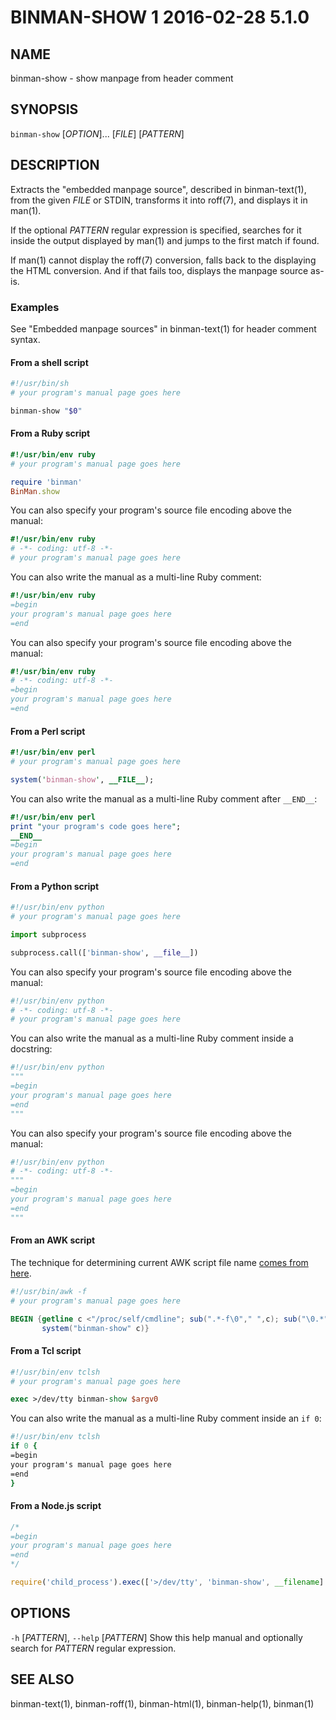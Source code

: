 # BINMAN-SHOW 1                 2016-02-28                            5.1.0

## NAME

binman-show - show manpage from header comment

## SYNOPSIS

`binman-show` [*OPTION*]... [*FILE*] [*PATTERN*]

## DESCRIPTION

Extracts the "embedded manpage source", described in binman-text(1), from the
given *FILE* or STDIN, transforms it into roff(7), and displays it in man(1).

If the optional *PATTERN* regular expression is specified, searches for it
inside the output displayed by man(1) and jumps to the first match if found.

If man(1) cannot display the roff(7) conversion, falls back to the displaying
the HTML conversion. And if that fails too, displays the manpage source as-is.

### Examples

See "Embedded manpage sources" in binman-text(1) for header comment syntax.

#### From a shell script

```sh
#!/usr/bin/sh
# your program's manual page goes here

binman-show "$0"
```

#### From a Ruby script

```ruby
#!/usr/bin/env ruby
# your program's manual page goes here

require 'binman'
BinMan.show
```

You can also specify your program's source file encoding above the manual:

```ruby
#!/usr/bin/env ruby
# -*- coding: utf-8 -*-
# your program's manual page goes here
```

You can also write the manual as a multi-line Ruby comment:

```ruby
#!/usr/bin/env ruby
=begin
your program's manual page goes here
=end
```

You can also specify your program's source file encoding above the manual:

```ruby
#!/usr/bin/env ruby
# -*- coding: utf-8 -*-
=begin
your program's manual page goes here
=end
```

#### From a Perl script

```perl
#!/usr/bin/env perl
# your program's manual page goes here

system('binman-show', __FILE__);
```

You can also write the manual as a multi-line Ruby comment after `__END__`:

```perl
#!/usr/bin/env perl
print "your program's code goes here";
__END__
=begin
your program's manual page goes here
=end
```

#### From a Python script

```python
#!/usr/bin/env python
# your program's manual page goes here

import subprocess

subprocess.call(['binman-show', __file__])
```

You can also specify your program's source file encoding above the manual:

```python
#!/usr/bin/env python
# -*- coding: utf-8 -*-
# your program's manual page goes here
```

You can also write the manual as a multi-line Ruby comment inside a docstring:

```python
#!/usr/bin/env python
"""
=begin
your program's manual page goes here
=end
"""
```

You can also specify your program's source file encoding above the manual:

```python
#!/usr/bin/env python
# -*- coding: utf-8 -*-
"""
=begin
your program's manual page goes here
=end
"""
```

#### From an AWK script

The technique for determining current AWK script file name [comes from here](
http://www.mombu.com/programming/programming/t-the-name-of-script-itself-2040784-print.html
).

```awk
#!/usr/bin/awk -f
# your program's manual page goes here

BEGIN {getline c <"/proc/self/cmdline"; sub(".*-f\0"," ",c); sub("\0.*","",c);
       system("binman-show" c)}
```

#### From a Tcl script

```tcl
#!/usr/bin/env tclsh
# your program's manual page goes here

exec >/dev/tty binman-show $argv0
```

You can also write the manual as a multi-line Ruby comment inside an `if 0`:

```tcl
#!/usr/bin/env tclsh
if 0 {
=begin
your program's manual page goes here
=end
}
```

#### From a Node.js script

```javascript
/*
=begin
your program's manual page goes here
=end
*/

require('child_process').exec(['>/dev/tty', 'binman-show', __filename].join(' '));
```

## OPTIONS

`-h` [*PATTERN*], `--help` [*PATTERN*]
  Show this help manual and optionally search for *PATTERN* regular expression.

## SEE ALSO

binman-text(1), binman-roff(1), binman-html(1), binman-help(1), binman(1)